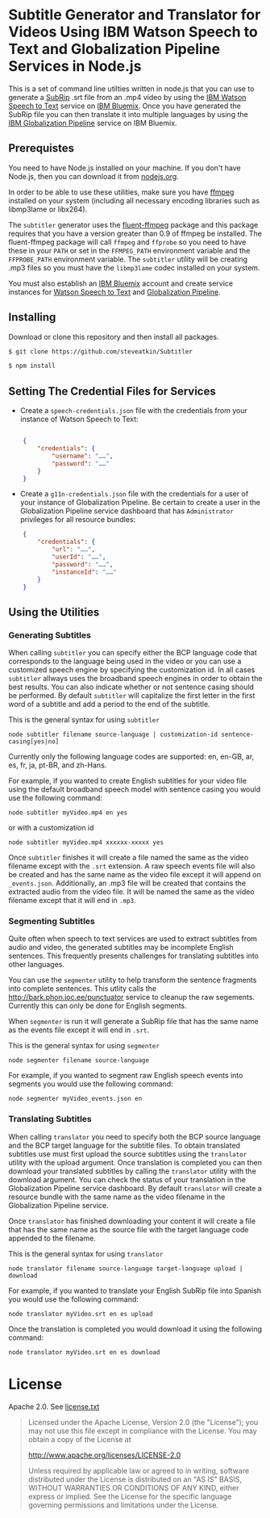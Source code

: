 Subtitle Generator and Translator for Videos Using IBM Watson Speech to Text and Globalization Pipeline Services in Node.js
============================================
This is a set of command line utilties written in node.js that you can use to generate a [SubRip](https://en.wikipedia.org/wiki/SubRip) .srt file from an .mp4 video by using the [IBM Watson Speech to Text](https://www.ibm.com/watson/services/speech-to-text/) service on [IBM Bluemix](https://www.ibm.com/cloud-computing/bluemix/what-is-bluemix). Once you have generated the SubRip file you can then translate it into multiple languages by using the [IBM Globalization Pipeline](https://console.bluemix.net/docs/services/GlobalizationPipeline/index.html) service on IBM Bluemix. 
## Prerequistes
You need to have Node.js installed on your machine. If you don't have Node.js, then you can download it from [nodejs.org](https://nodejs.org/en/).

In order to be able to use these utilities, make sure you have [ffmpeg](http://www.ffmpeg.org) installed on your system (including all necessary encoding libraries such as libmp3lame or libx264).

The `subtitler` generator uses the [fluent-ffmpeg](https://github.com/fluent-ffmpeg/node-fluent-ffmpeg) package and this package requires that you have a version greater than 0.9 of ffmpeg be installed. The fluent-ffmpeg package will call `ffmpeg` and `ffprobe` so you need to have these in your `PATH` or set in the `FFMPEG_PATH` environment variable and the `FFPROBE_PATH` environment variable. The `subtitler` utility will be creating .mp3 files so you must have the `libmp3lame` codec installed on your system.

You must also establish an [IBM Bluemix](https://console.bluemix.net/registration/?Target=https%3A//idaas.iam.ibm.com/idaas/oidc/endpoint/default/authorize%3Fresponse_type%3Dcode%26client_id%3DtkM810HLsH%26state%3D001503942815445TM22MNlNu%26redirect_uri%3Dhttps%253A%252F%252Flogin.ng.bluemix.net%252Foidcclient%252Fredirect%252FtkM810HLsH%26scope%3Dopenid) account and create service instances for [Watson Speech to Text](https://console.bluemix.net/catalog/services/speech-to-text?env_id=ibm:yp:us-south) and [Globalization Pipeline](https://console.bluemix.net/catalog/services/globalization-pipeline?env_id=ibm:yp:us-south).

## Installing
Download or clone this repository and then install all packages.

```sh
$ git clone https://github.com/steveatkin/Subtitler
```

```sh
$ npm install
```
## Setting The Credential Files for Services

* Create a `speech-credentials.json` file with the credentials
from your instance of Watson Speech to Text:
```json

    {
        "credentials": {
            "username": "……",
            "password": "……"
        }
    }

```

* Create a `g11n-credentials.json` file with the credentials
for a user of your instance of Globalization Pipeline. Be certain to create a user in the Globalization Pipeline service dashboard that has `Administrator` privileges for all resource bundles:
```json
    {
        "credentials": {
            "url": "……",
            "userId": "……",
            "password": "……",
            "instanceId": "……"
        }
    }
```
## Using the Utilities
### Generating Subtitles
When calling `subtitler` you can specify either the BCP language code that corresponds to the language being used in the video or you can use a customized speech engine by specifying the customization id. In all cases `subtitler` allways uses the broadband speech engines in order to obtain the best results. You can also indicate whether or not sentence casing should be performed. By default `subtitler` will capitalize the first letter in the first word of a subtitle and add a period to the end of the subtitle. 

This is the general syntax for using `subtitler`

```
node subtitler filename source-language | customization-id sentence-casing[yes|no]
```

Currently only the following language codes are supported: en, en-GB, ar, es, fr, ja, pt-BR, and zh-Hans. 

For example, if you wanted to create English subtitles for your video file using the default broadband speech model with sentence casing you would use the following command:

```
node subtitler myVideo.mp4 en yes
```
or with a customization id
```
node subtitler myVideo.mp4 xxxxxx-xxxxx yes
```

Once `subtitler` finishes it will create a file named the same as the video filename except with the `.srt` extension. A raw speech events file will also be created and has the same name as the video file except it will append on `_events.json`. Additionally, an .mp3 file will be created that contains the extracted audio from the video file. It will be named the same as the video filename except that it will end in `.mp3`.

### Segmenting Subtitles
Quite often when speech to text services are used to extract subtitles from audio and video, the generated subtitles may be incomplete English sentences. This frequently presents challenges for translating subtitles into other languages. 

You can use the `segmenter` utility to help transform the sentence fragments into complete sentences. This utlity calls the http://bark.phon.ioc.ee/punctuator service to cleanup the raw segements. Currently this can only be done for English segments.

When `segmenter` is run it will generate a SubRip file that has the same name as the events file except it will end in `.srt`.

This is the general syntax for using `segmenter`
```
node segmenter filename source-language
```
For example, if you wanted to segment raw English speech events into segments you would use the following command:
```
node segmenter myVideo_events.json en
```

### Translating Subtitles
When calling `translator` you need to specify both the BCP source language and the BCP target language for the subtitle files. To obtain translated subtitles use must first upload the source subtitles using the `translator` utility with the upload argument. Once translation is completed you can then download your translated subtitles by calling the `translator` utility with the download argument. You can check the status of your translation in the Globalization Pipeline service dashboard. By default `translator` will create a resource bundle with the same name as the video filename in the Globalization Pipeline service.

Once `translator` has finished downloading your content it will create a file that has the same name as the source file with the target language code appended to the filename.

This is the general syntax for using `translator`

```
node translator filename source-language target-language upload | download
```

For example, if you wanted to translate your English SubRip file into Spanish you would use the following command:
```
node translator myVideo.srt en es upload
```

Once the translation is completed you would download it using the following command:

```
node translator myVideo.srt en es download
```

License
===
Apache 2.0. See [license.txt](license.txt)

> Licensed under the Apache License, Version 2.0 (the "License");
> you may not use this file except in compliance with the License.
> You may obtain a copy of the License at
> 
> http://www.apache.org/licenses/LICENSE-2.0
> 
> Unless required by applicable law or agreed to in writing, software
> distributed under the License is distributed on an "AS IS" BASIS,
> WITHOUT WARRANTIES OR CONDITIONS OF ANY KIND, either express or implied.
> See the License for the specific language governing permissions and
> limitations under the License.